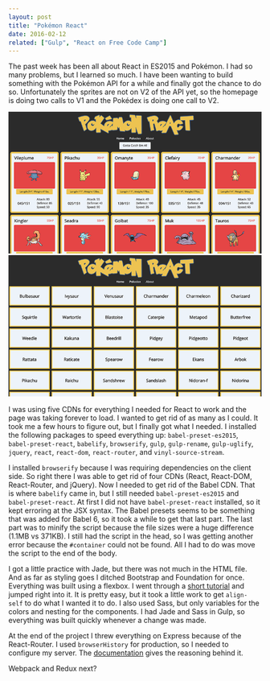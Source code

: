 ```yaml
---
layout: post
title: "Pokémon React"
date: 2016-02-12
related: ["Gulp", "React on Free Code Camp"]
---
```

The past week has been all about React in ES2015 and Pokémon. I had so many problems, but I learned so much. I have been wanting to build something with the Pokémon API for a while and finally got the chance to do so. Unfortunately the sprites are not on V2 of the API yet, so the homepage is doing two calls to V1 and the Pokédex is doing one call to V2.

<img src="/assets/images/pokemon-1.png">

<img src="/assets/images/pokemon-2.png">

I was using five CDNs for everything I needed for React to work and the page was taking forever to load. I wanted to get rid of as many as I could. It took me a few hours to figure out, but I finally got what I needed. I installed the following packages to speed everything up: `babel-preset-es2015`, `babel-preset-react`, `babelify`, `browserify`, `gulp`, `gulp-rename`, `gulp-uglify`, `jquery`, `react`, `react-dom`, `react-router`, and `vinyl-source-stream`.

<script src="https://gist.github.com/thomasvaeth/6186a9a6c22b14fb9c43.js"></script>
<script src="https://gist.github.com/thomasvaeth/e7cf3ce2588960c5a709.js"></script>

I installed `browserify` because I was requiring dependencies on the client side. So right there I was able to get rid of four CDNs (React, React-DOM, React-Router, and jQuery). Now I needed to get rid of the Babel CDN. That is where `babelify` came in, but I still needed `babel-preset-es2015` and `babel-preset-react`. At first I did not have `babel-preset-react` installed, so it kept erroring at the JSX syntax. The Babel presets seems to be something that was added for Babel 6, so it took a while to get that last part. The last part was to minify the script because the file sizes were a huge difference (1.1MB vs 371KB). I still had the script in the head, so I was getting another error because the `#container` could not be found. All I had to do was move the script to the end of the body.

I got a little practice with Jade, but there was not much in the HTML file. And as far as styling goes I ditched Bootstrap and Foundation for once. Everything was built using a flexbox. I went through a <a href="http://flexboxfroggy.com/" target="_blank">short tutorial</a> and jumped right into it. It is pretty easy, but it took a little work to get `align-self` to do what I wanted it to do. I also used Sass, but only variables for the colors and nesting for the components. I had Jade and Sass in Gulp, so everything was built quickly whenever a change was made.

At the end of the project I threw everything on Express because of the React-Router. I used `browserHistory` for production, so I needed to configure my server. The <a href="https://github.com/reactjs/react-router/blob/latest/docs/guides/Histories.md" target="_blank">documentation</a> gives the reasoning behind it.

Webpack and Redux next?
